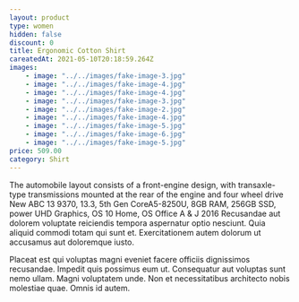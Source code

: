 ```yaml
---
layout: product
type: women
hidden: false
discount: 0
title: Ergonomic Cotton Shirt
careatedAt: 2021-05-10T20:18:59.264Z
images:
    - image: "../../images/fake-image-3.jpg"
    - image: "../../images/fake-image-4.jpg"
    - image: "../../images/fake-image-4.jpg"
    - image: "../../images/fake-image-3.jpg"
    - image: "../../images/fake-image-2.jpg"
    - image: "../../images/fake-image-4.jpg"
    - image: "../../images/fake-image-5.jpg"
    - image: "../../images/fake-image-6.jpg"
    - image: "../../images/fake-image-5.jpg"
price: 509.00
category: Shirt
---
```

The automobile layout consists of a front-engine design, with transaxle-type transmissions mounted at the rear of the engine and four wheel drive
New ABC 13 9370, 13.3, 5th Gen CoreA5-8250U, 8GB RAM, 256GB SSD, power UHD Graphics, OS 10 Home, OS Office A & J 2016
Recusandae aut dolorem voluptate reiciendis tempora aspernatur optio nesciunt. Quia aliquid commodi totam qui sunt et. Exercitationem autem dolorum ut accusamus aut doloremque iusto.
 Placeat est qui voluptas magni eveniet facere officiis dignissimos recusandae. Impedit quis possimus eum ut. Consequatur aut voluptas sunt nemo ullam. Magni voluptatem unde. Non et necessitatibus architecto nobis molestiae quae. Omnis id autem.
